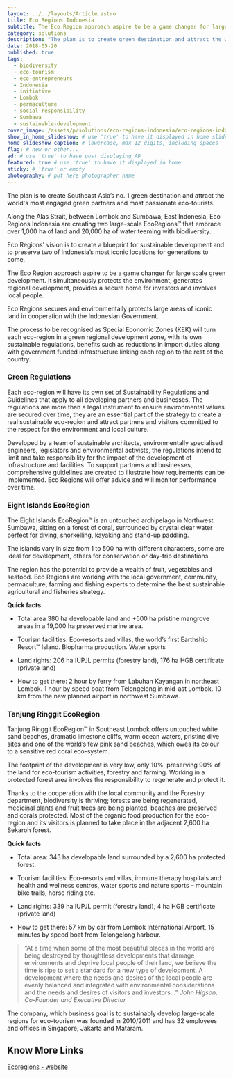 ```yaml
---
layout: ../../layouts/Article.astro
title: Eco Regions Indonesia
subtitle: The Eco Region approach aspire to be a game changer for large scale green development.
category: solutions
description: "The plan is to create green destination and attract the world's most engaged green partners and most passionate eco-tourists. Envision sustainable development."
date: 2018-05-20
published: true
tags:
  - biodiversity
  - eco-tourism
  - eco-entrepreneurs
  - Indonesia
  - initiative
  - Lombok
  - permaculture
  - social-responsibility
  - Sumbawa
  - sustainable-development
cover_image: /assets/p/solutions/eco-regions-indonesia/eco-regions-indonesia.jpg
show_in_home_slideshow: # use 'true' to have it displayed in home slideshow
home_slideshow_caption: # lowercase, max 12 digits, including spaces
flag: # new or other...
ad: # use 'true' to have post displaying AD
featured: true # use 'true' to have it displayed in home
sticky: # 'true' or empty
photography: # put here photographer name
---
```


The plan is to create Southeast Asia’s no. 1 green destination and attract the world's most engaged green partners and most passionate eco-tourists.

Along the Alas Strait, between Lombok and Sumbawa, East Indonesia, Eco Regions Indonesia are creating two large-scale EcoRegions™ that embrace over 1,000 ha of land and 20,000 ha of water teeming with biodiversity.

Eco Regions' vision is to create a blueprint for sustainable development and to preserve two of Indonesia’s most iconic locations for generations to come.

The Eco Region approach aspire to be a game changer for large scale green development. It simultaneously protects the environment, generates regional development, provides a secure home for investors and involves local people.

Eco Regions secures and environmentally protects large areas of iconic land in cooperation with the Indonesian Government.

The process to be recognised as Special Economic Zones (KEK) will turn each eco-region in a green regional development zone, with its own sustainable regulations, benefits such as reductions in import duties along with government funded infrastructure linking each region to the rest of the country.

### Green Regulations

Each eco-region will have its own set of Sustainability Regulations and Guidelines that apply to all developing partners and businesses. The regulations are more than a legal instrument to ensure environmental values are secured over time, they are an essential part of the strategy to create a real sustainable eco-region and attract partners and visitors committed to the respect for the environment and local culture.

Developed by a team of sustainable architects, environmentally specialised engineers, legislators and environmental activists, the regulations intend to limit and take responsibility for the impact of the development of infrastructure and facilities. To support partners and businesses, comprehensive guidelines are created to illustrate how requirements can be implemented. Eco Regions will offer advice and will monitor performance over time.

### Eight Islands EcoRegion

The Eight Islands EcoRegion™ is an untouched archipelago in Northwest Sumbawa, sitting on a forest of coral, surrounded by crystal clear water perfect for diving, snorkelling, kayaking and stand-up paddling.

The islands vary in size from 1 to 500 ha with different characters, some are ideal for development, others for conservation or day-trip destinations.

The region has the potential to provide a wealth of fruit, vegetables and seafood. Eco Regions are working with the local government, community, permaculture, farming and fishing experts to determine the best sustainable agricultural and fisheries strategy.

**Quick facts**

- Total area 380 ha developable land and +500 ha pristine mangrove areas in a 19,000 ha preserved marine area.

- Tourism facilities: Eco-resorts and villas, the world’s first Earthship Resort™ Island. Biopharma production. Water sports

- Land rights: 206 ha IUPJL permits (forestry land), 176 ha HGB certificate (private land)

- How to get there: 2 hour by ferry from Labuhan Kayangan in northeast Lombok. 1 hour by speed boat from Telongelong in mid-ast Lombok. 10 km from the new planned airport in northwest Sumbawa.

### Tanjung Ringgit EcoRegion

Tanjung Ringgit EcoRegion™ in Southeast Lombok offers untouched white sand beaches, dramatic limestone cliffs, warm ocean waters, pristine dive sites and one of the world’s few pink sand beaches, which owes its colour to a sensitive red coral eco-system.

The footprint of the development is very low, only 10%, preserving 90% of the land for eco-tourism activities, forestry and farming. Working in a protected forest area involves the responsibility to regenerate and protect it.

Thanks to the cooperation with the local community and the Forestry department, biodiversity is thriving; forests are being regenerated, medicinal plants and fruit trees are being planted, beaches are preserved and corals protected. Most of the organic food production for the eco-region and its visitors is planned to take place in the adjacent 2,600 ha Sekaroh forest.

**Quick facts**

- Total area: 343 ha developable land surrounded by a 2,600 ha protected forest.

- Tourism facilities: Eco-resorts and villas, immune therapy hospitals and health and wellness centres, water sports and nature sports – mountain bike trails, horse riding etc.

- Land rights: 339 ha IUPJL permit (forestry land), 4 ha HGB certificate (private land)

- How to get there: 57 km by car from Lombok International Airport, 15 minutes by speed boat from Telongelong harbour.

> “At a time when some of the most beautiful places in the world are being destroyed by thoughtless developments that damage environments and deprive local people of their land, we believe the time is ripe to set a standard for a new type of development. A development where the needs and desires of the local people are evenly balanced and integrated with environmental considerations and the needs and desires of visitors and investors...” _John Higson, Co-Founder and Executive Director_

The company, which business goal is to sustainably develop large-scale regions for eco-tourism was founded in 2010/2011 and has 32 employees and offices in Singapore, Jakarta and Mataram.

## Know More Links

[Ecoregions - website](http://ecoregions.co.id/)
